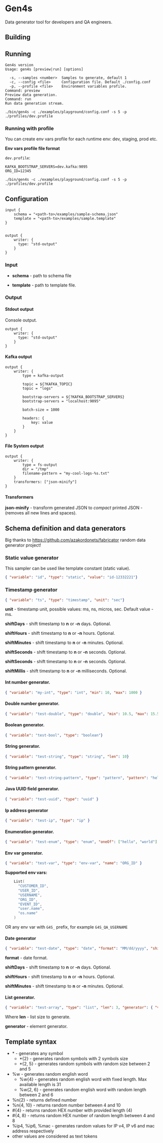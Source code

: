 # Gen4s

Data generator tool for developers and QA engineers.

## Building



## Running

```shell
Gen4s version
Usage: gen4s [preview|run] [options]

  -s, --samples <number>  Samples to generate, default 1
  -c, --config <file>     Configuration file. Default ./config.conf
  -p, --profile <file>    Environment variables profile.
Command: preview
Preview data generation.
Command: run
Run data generation stream.
```

```shell
./bin/gen4s -c ./examples/playground/config.conf -s 5 -p ./profiles/dev.profile
```



### Running with profile

You can create env vars profile for each runtime env: dev, staging, prod etc.

**Env vars profile file format**

`dev.profile`:

```properties
KAFKA_BOOTSTRAP_SERVERS=dev.kafka:9095
ORG_ID=12345
```

```shell
./bin/gen4s -c ./examples/playground/config.conf -s 5 -p ./profiles/dev.profile
```



## Configuration

```properties
input {
    schema = "<path-to>/examples/sample-schema.json"
    template = "<path-to>/examples/sample.template"
}


output {
    writer: {
      type: "std-output"
    }
}
```

### Input

- **schema** - path to schema file

- **template** - path to template file.


### Output

#### Stdout output

Console output.

```properties
output {
    writer: {
      type: "std-output"
    }
}
```

#### Kafka output

```properties
output {
    writer: {
        type = kafka-output

        topic = ${?KAFKA_TOPIC}
        topic = "logs"

        bootstrap-servers = ${?KAFKA_BOOTSTRAP_SERVERS}
        bootstrap-servers = "localhost:9095"

        batch-size = 1000
                
        headers: {
            key: value
        }
    }
}
```

#### File System output

```properties
output {
    writer: {
        type = fs-output
        dir = "/tmp"
        filename-pattern = "my-cool-logs-%s.txt"
    }
    transformers: ["json-minify"]
}
```



#### Transformers

**json-minify**  - transform generated JSON to _compact_ printed JSON - (removes all new lines and spaces). 



## Schema definition and data generators

Big thanks to https://github.com/azakordonets/fabricator  random data generator project!



### Static value generator

This sampler can be used like template constant (static value).

```json
{ "variable": "id", "type": "static", "value": "id-12332221"}
```



### Timestamp generator

```json
{ "variable": "ts", "type": "timestamp", "unit": "sec"}
```

**unit** - timestamp unit, possible values: ms, ns, micros, sec. Default value - ms.

**shiftDays** - shift timestamp to **n** or **-n** days. Optional.

**shiftHours** - shift timestamp to **n** or **-n** hours. Optional.

**shiftMinutes** - shift timestamp to **n** or **-n** minutes. Optional.

**shiftSeconds** - shift timestamp to **n** or **-n** seconds. Optional.

**shiftSeconds** - shift timestamp to **n** or **-n** seconds. Optional.

**shiftMillis** - shift timestamp to **n** or **-n** milliseconds. Optional.



#### Int number generator.

```json
{ "variable": "my-int", "type": "int", "min": 10, "max": 1000 }
```



#### Double number generator.

```json
{ "variable": "test-double", "type": "double", "min": 10.5, "max": 15.5 }
```



#### Boolean generator.

```json
{ "variable": "test-bool", "type": "boolean"}
```



#### String generator.

```json
{ "variable": "test-string", "type": "string", "len": 10}
```



#### String pattern generator.

```json
{ "variable": "test-string-pattern", "type": "pattern", "pattern": "hello-???-###"} // hello-abc-123
```



#### Java UUID field generator.

```json
{ "variable": "test-uuid", "type": "uuid" }
```



#### Ip address generator

```json
{ "variable": "test-ip", "type": "ip" }
```



#### Enumeration generator.

```json
{ "variable": "test-enum", "type": "enum", "oneOf": ["hello", "world"] }
```



#### Env var generator.

```json
{ "variable": "test-var", "type": "env-var", "name": "ORG_ID" }
```

**Supported env vars:**

```scala
    List(
      "CUSTOMER_ID",
      "USER_ID",
      "USERNAME",
      "ORG_ID",
      "EVENT_ID",
      "user.name",
      "os.name"
    )
```

OR any env var with `G4S_` prefix, for example `G4S_QA_USERNAME`



#### Date generator

```json
{ "variable": "test-date", "type": "date", "format": "MM/dd/yyyy", "shiftDays": -10 }
```

**format** - date format.

**shiftDays** - shift timestamp to **n** or **-n** days. Optional.

**shiftHours** - shift timestamp to **n** or **-n** hours. Optional.

**shiftMinutes** - shift timestamp to **n** or **-n** minutes. Optional.



#### List generator.

```json
{ "variable": "test-array", "type": "list", "len": 3, "generator": { "variable": "_", "type": "ip" } }
```

Where
**len** - list size to generate.

**generator** - element generator.



## Template syntax

- \* - generates any symbol
  - \*{2} - generates random symbols with 2 symbols size
  - \*{2, 5} - generates random symbols with random size between 2 and 5
- %w - generates random english word
  - %w{4} - generates random english word with fixed length. Max available length is 31
  - %w{2, 6} - generates random english word with random length between 2 and 6
- %n{2} - returns defined number
- %n{4, 10} - returns random number between 4 and 10
- \#{4} - returns random HEX number with provided length (4)
- \#{4, 8} - returns random HEX number of random length between 4 and 8
- %ip4, %ip6, %mac - generates random values for IP v4, IP v6 and mac address respectively
- other values are considered as text tokens